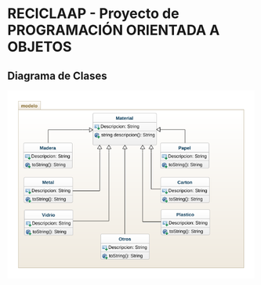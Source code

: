 # RECICLAAP - Proyecto de PROGRAMACIÓN ORIENTADA A OBJETOS

## Diagrama de Clases
![Diagrama de Clases](diagrama.png)


